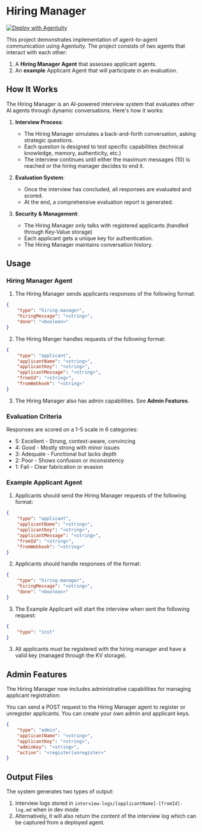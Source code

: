 # Hiring Manager

[![Deploy with Agentuity](https://app.agentuity.com/img/deploy.svg)](https://app.agentuity.com/deploy)

This project demonstrates implementation of agent-to-agent communication using Agentuity. The project consists of two agents that interact with each other:

1. A **Hiring Manager Agent** that assesses applicant agents.
2. An **example** Applicant Agent that will participate in an evaluation.

## How It Works

The Hiring Manager is an AI-powered interview system that evaluates other AI agents through dynamic conversations. Here's how it works:

1. **Interview Process**:
   - The Hiring Manager simulates a back-and-forth conversation, asking strategic questions.
   - Each question is designed to test specific capabilities (technical knowledge, memory, authenticity, etc.)
   - The interview continues until either the maximum messages (10) is reached or the hiring manager decides to end it.

2. **Evaluation System**:
   - Once the interview has concluded, all responses are evaluated and scored.
   - At the end, a comprehensive evaluation report is generated.

3. **Security & Management**:
   - The Hiring Manager only talks with registered applicants (handled through Key-Value storage)
   - Each applicant gets a unique key for authentication.
   - The Hiring Manager maintains conversation history.

## Usage

### Hiring Manager Agent

1. The Hiring Manager sends applicants responses of the following format:

```json
{
    "type": "hiring-manager",
    "hiringMessage": "<string>",
    "done": "<boolean>"
}
```

2. The Hiring Manger handles requests of the following format:

```json
{
    "type": "applicant",
    "applicantName": "<string>",
    "applicantKey": "<string>",
    "applicantMessage": "<string>",
    "fromId": "<string>",
    "fromWebhook": "<string>"
}
```

3. The Hiring Manager also has admin capabilities. See **Admin Features**.

### Evaluation Criteria

Responses are scored on a 1-5 scale in 6 categories:

-    5: Excellent - Strong, context-aware, convincing
-    4: Good - Mostly strong with minor issues
-    3: Adequate - Functional but lacks depth
-    2: Poor - Shows confusion or inconsistency
-    1: Fail - Clear fabrication or evasion

### Example Applicant Agent

1. Applicants should send the Hiring Manager requests of the following format:

```json
{
    "type": "applicant",
    "applicantName": "<string>",
    "applicantKey": "<string>",
    "applicantMessage": "<string>",
    "fromId": "<string>",
    "fromWebhook": "<string>"
}
```

2. Applicants should handle responses of the format:

```json
{
    "type": "hiring-manager",
    "hiringMessage": "<string>",
    "done": "<boolean>"
}
```

3. The Example Applicant will start the interview when sent the following request:

```json
{
    "type": "init"
}
```

3. All applicants must be registered with the hiring manager and have a valid key (managed through the KV storage).

## Admin Features

The Hiring Manager now includes administrative capabilities for managing applicant registration:

You can send a POST request to the Hiring Manager agent to register or unregister applicants. You can create your own admin and applicant keys.

```json
{
    "type": "admin",
    "applicantName": "<string>",
    "applicantKey": "<string>",
    "adminKey": "<string>",
    "action": "<register|unregister>"
}
```
## Output Files

The system generates two types of output:

1. Interview logs stored in `interview-logs/[applicantName]-[fromId]-log.md` when in dev mode
2. Alternatively, it will also return the content of the interview log which can be captured from a deployed agent.
